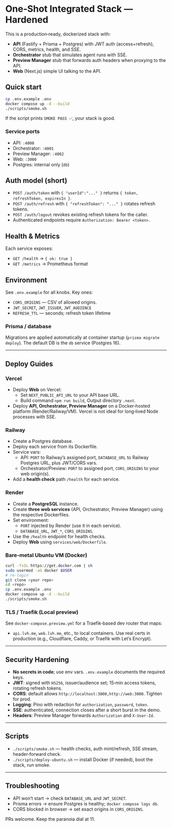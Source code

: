 # One‑Shot Integrated Stack — Hardened

This is a production‑ready, dockerized stack with:
- **API** (Fastify + Prisma + Postgres) with JWT auth (access+refresh), CORS, metrics, health, and SSE.
- **Orchestrator** stub that simulates agent runs with SSE.
- **Preview Manager** stub that forwards auth headers when proxying to the API.
- **Web** (Next.js) simple UI talking to the API.

## Quick start

```bash
cp .env.example .env
docker compose up -d --build
./scripts/smoke.sh
```

If the script prints `SMOKE PASS ✅`, your stack is good.

### Service ports
- API: `:4000`
- Orchestrator: `:4001`
- Preview Manager: `:4002`
- Web: `:3000`
- Postgres: internal only (`db`)

## Auth model (short)
- `POST /auth/token` with `{ "userId":"..." }` returns `{ token, refreshToken, expiresIn }`.
- `POST /auth/refresh` with `{ "refreshToken": "..." }` rotates refresh tokens.
- `POST /auth/logout` revokes existing refresh tokens for the caller.
- Authenticated endpoints require `Authorization: Bearer <token>`.

## Health & Metrics
Each service exposes:
- `GET /health` → `{ ok: true }`
- `GET /metrics` → Prometheus format

## Environment

See `.env.example` for all knobs. Key ones:

- `CORS_ORIGINS` — CSV of allowed origins.
- `JWT_SECRET`, `JWT_ISSUER`, `JWT_AUDIENCE`
- `REFRESH_TTL` — seconds; refresh token lifetime

### Prisma / database
Migrations are applied automatically at container startup (`prisma migrate deploy`).
The default DB is the `db` service (Postgres 16).

---

## Deploy Guides

### Vercel
- Deploy **Web** on Vercel:
  - Set `NEXT_PUBLIC_API_URL` to your API base URL.
  - Build command `npm run build`, Output directory `.next`.
- Deploy **API, Orchestrator, Preview Manager** on a Docker‑hosted platform (Render/Railway/VM). Vercel is not ideal for long‑lived Node processes with SSE.

### Railway
- Create a Postgres database.
- Deploy each service from its Dockerfile.
- Service vars:
  - API: `PORT` to Railway’s assigned port, `DATABASE_URL` to Railway Postgres URL, plus JWT/CORS vars.
  - Orchestrator/Preview: `PORT` to assigned port, `CORS_ORIGINS` to your web origin(s).
- Add a **health check** path `/health` for each service.

### Render
- Create a **PostgreSQL** instance.
- Create **three web services** (API, Orchestrator, Preview Manager) using the respective Dockerfiles.
- Set environment:
  - `PORT` injected by Render (use it in each service).
  - `DATABASE_URL`, `JWT_*`, `CORS_ORIGINS`.
- Use the `/health` endpoint for health checks.
- Deploy **Web** using `services/web/Dockerfile`.

### Bare‑metal Ubuntu VM (Docker)
```bash
curl -fsSL https://get.docker.com | sh
sudo usermod -aG docker $USER
# re-login
git clone <your repo>
cd <repo>
cp .env.example .env
docker compose up -d --build
./scripts/smoke.sh
```

### TLS / Traefik (Local preview)
See `docker-compose.preview.yml` for a Traefik‑based dev router that maps:
- `api.lvh.me`, `web.lvh.me`, etc., to local containers.
Use real certs in production (e.g., Cloudflare, Caddy, or Traefik with Let’s Encrypt).

---

## Security Hardening

- **No secrets in code**; use env vars. `.env.example` documents the required keys.
- **JWT**: signed with `HS256`, issuer/audience set; 15‑min access tokens, rotating refresh tokens.
- **CORS**: default allows `http://localhost:3000,http://web:3000`. Tighten for prod.
- **Logging**: Pino with redaction for `authorization`, `password`, `token`.
- **SSE**: authenticated, connection closes after a short burst in the demo.
- **Headers**: Preview Manager forwards `Authorization` and `X-User-Id`.

---

## Scripts

- `./scripts/smoke.sh` — health checks, auth mint/refresh, SSE stream, header‑forward check.
- `./scripts/deploy-ubuntu.sh` — install Docker (if needed), boot the stack, run smoke.

---

## Troubleshooting

- API won’t start → check `DATABASE_URL` and `JWT_SECRET`.
- Prisma errors → ensure Postgres is healthy; `docker compose logs db`.
- CORS blocked in browser → set exact origins in `CORS_ORIGINS`.

PRs welcome. Keep the paranoia dial at 11.